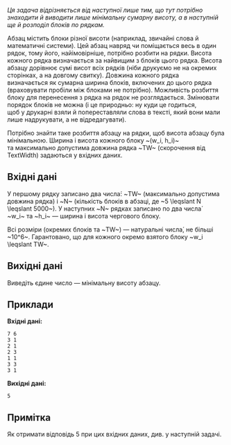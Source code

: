 *Ця задача відрізняється від наступної лише тим, що&nbsp;тут потрібно знаходити&nbsp;й виводити лише мінімальну сумарну висоту, а&nbsp;в&nbsp;наступній ще&nbsp;й&nbsp;розподіл блоків по&nbsp;рядкам.*

Абзац містить блоки різної висоти (наприклад, звичайні слова&nbsp;й математичні системи). Цей абзац навряд&nbsp;чи поміщається весь&nbsp;в&nbsp;один рядок, тому його, найімовірніше, потрібно розбити на&nbsp;рядки. Висота кожного рядка визначається за&nbsp;найвищим&nbsp;з&nbsp;блоків цього рядка. Висота абзацу дорівнює сумі висот всіх рядків (ніби друкуємо не&nbsp;на&nbsp;окремих сторінках, а&nbsp;на&nbsp;довгому свитку). Довжина кожного рядка визначається&nbsp;як&nbsp;сумарна ширина блоків, включених до&nbsp;цього рядка (враховувати пробіли між блоками не&nbsp;потрібно). Можливість розбиття блоку для&nbsp;перенесення&nbsp;з&nbsp;рядка&nbsp;на&nbsp;рядок не&nbsp;розглядається. Змінювати порядок блоків не&nbsp;можна (і&nbsp;це&nbsp;природньо: ну&nbsp;куди&nbsp;це&nbsp;годиться, щоб&nbsp;у&nbsp;друкарні взяли&nbsp;й&nbsp;попереставляли слова&nbsp;в&nbsp;тексті, який вони мали лише надрукувати, а&nbsp;не&nbsp;відредагувати).

Потрібно знайти таке розбиття абзацу на&nbsp;рядки, щоб&nbsp;висота абзацу була мінімальною. Ширина&nbsp;і&nbsp;висота кожного блоку ~(w_i, h_i)~ та&nbsp;максимально допустима довжина рядка ~TW~ (скорочення від TextWidth) задаються&nbsp;у&nbsp;вхідних даних.

## Вхідні дані
У&nbsp;першому рядку записано два числа́: ~TW~ (максимально допустима довжина рядка)&nbsp;і&nbsp;~N~ (кількість блоків в&nbsp;абзаці, де&nbsp;~5 \leqslant N \leqslant 5000~).
У&nbsp;наступних ~N~ рядках записано&nbsp;по&nbsp;два числа́ ~w_i~&nbsp;та&nbsp;~h_i~ — ширина&nbsp;і&nbsp;висота чергового блоку.

Всі розміри (окремих блоків&nbsp;та&nbsp;~TW~) — натуральні числа́, не&nbsp;більші ~10^6~. Гарантовано, що&nbsp;для кожного окремо взятого блоку ~w_i \leqslant TW~.

## Вихідні дані
Виведіть єдине число — мінімальну висоту абзацу.

## Приклади
**Вхідні дані:**
```
7 6
3 1
2 1
2 3
1 1
3 3
3 1
```

**Вихідні дані:**
```
5
```

## Примітка

Як&nbsp;отримати відповідь 5 при цих вхідних даних, див.&nbsp;у&nbsp;наступній задачі.

